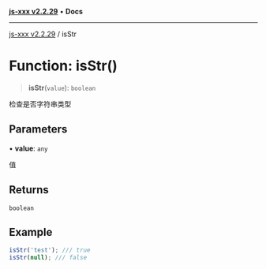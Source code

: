 [**js-xxx v2.2.29**](../README.md) • **Docs**

***

[js-xxx v2.2.29](../README.md) / isStr

# Function: isStr()

> **isStr**(`value`): `boolean`

检查是否字符串类型

## Parameters

• **value**: `any`

值

## Returns

`boolean`

## Example

```ts
isStr('test'); /// true
isStr(null); /// false
```
